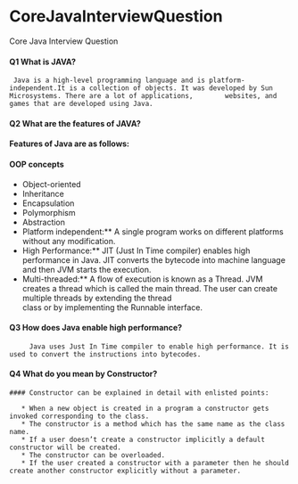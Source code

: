 # CoreJavaInterviewQuestion
Core Java Interview Question


#### Q1 What is JAVA? 
     Java is a high-level programming language and is platform-independent.It is a collection of objects. It was developed by Sun Microsystems. There are a lot of applications,        websites, and games that are developed using Java.

#### Q2  What are the features of JAVA? 
  #### Features of Java are as follows:

#### OOP concepts
   * Object-oriented
   * Inheritance
   * Encapsulation
   * Polymorphism
   * Abstraction
   * Platform independent:** A single program works on different platforms without any modification.
   * High Performance:** JIT (Just In Time compiler) enables high performance in Java. JIT converts the bytecode into machine language and then JVM starts the execution.
   * Multi-threaded:** A flow of execution is known as a Thread. JVM creates a thread which is called the main thread. The user can create multiple threads by extending the thread                        
                       class or by implementing the Runnable interface.

#### Q3  How does Java enable high performance?
         Java uses Just In Time compiler to enable high performance. It is used to convert the instructions into bytecodes.
 
#### Q4  What do you mean by Constructor?
    #### Constructor can be explained in detail with enlisted points:

       * When a new object is created in a program a constructor gets invoked corresponding to the class.
       * The constructor is a method which has the same name as the class name.
       * If a user doesn’t create a constructor implicitly a default constructor will be created.
       * The constructor can be overloaded.
       * If the user created a constructor with a parameter then he should create another constructor explicitly without a parameter.
